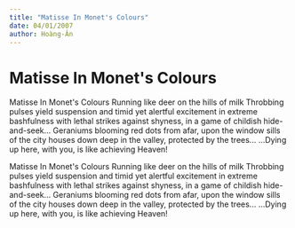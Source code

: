 ```yaml
---
title: "Matisse In Monet's Colours"
date: 04/01/2007
author: Hoàng-Ân
---
```


# Matisse In Monet's Colours

Matisse In Monet's Colours
Running like deer on the hills of milk
Throbbing pulses yield suspension and
     timid yet alertful excitement in extreme
     bashfulness with lethal strikes against
     shyness, in a game of childish hide-and-seek...
Geraniums blooming red dots from afar, upon the
     window sills of the city houses
     down deep in the valley, protected by the trees...
...Dying up here, with you, is like achieving
     Heaven!

Matisse In Monet's Colours
Running like deer on the hills of milk
Throbbing pulses yield suspension and
     timid yet alertful excitement in extreme
     bashfulness with lethal strikes against
     shyness, in a game of childish hide-and-seek...
Geraniums blooming red dots from afar, upon the
     window sills of the city houses
     down deep in the valley, protected by the trees...
...Dying up here, with you, is like achieving
     Heaven!
